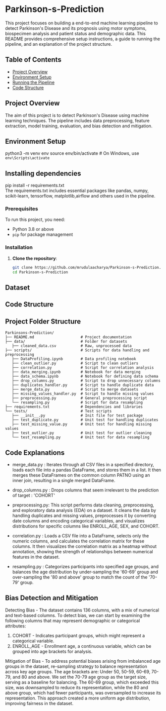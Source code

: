 # Parkinson-s-Prediction

This project focuses on building a end-to-end machine learning pipeline to detect Parkinson's Disease and its prognosis using motor symptoms, biospecimen analysis and patient status and demographic data. This README provides comprehensive setup instructions, a guide to running the pipeline, and an explanation of the project structure.

## Table of Contents
- [Project Overview](#project-overview)
- [Environment Setup](#environment-setup)
- [Running the Pipeline](#running-the-pipeline)
- [Code Structure](#code-structure)


## Project Overview
The aim of this project is to detect Parkinson's Disease using machine learning techniques. The pipeline includes data preprocessing, feature extraction, model training, evaluation, and bias detection and mitigation.

## Environment Setup
python3 -m venv env
source env/bin/activate  # On Windows, use `env\Scripts\activate`

## Installing dependencies
pip install -r requirements.txt </br>
The requirements.txt includes essential packages like pandas, numpy, scikit-learn, tensorflow, matplotlib,airflow and others used in the pipeline.

### Prerequisites
To run this project, you need:
- Python 3.8 or above
- `pip` for package management

### Installation
1. **Clone the repository**:
   ```bash
   git clone https://github.com/mrudulaacharya/Parkinson-s-Prediction.git
   cd Parkinson-s-Prediction

## Dataset

## Code Structure 
## Project Folder Structure

```plaintext
Parkinsons-Prediction/
├── README.md                     # Project documentation
├── data/                         # Folder for datasets
   ├── cleaned_data.csv           # Raw, unprocessed data 
├── scripts/                      # Scripts for data handling and preprocessing
   ├── DataProfiling.ipynb        # Data profiling notebook
   ├── clean_outlier.py           # Script to clean outliers
   ├── correlation.py             # Script for correlation analysis
   ├── data_merging.ipynb         # Notebook for data merging
   ├── data_schema.ipynb          # Notebook for defining data schema
   ├── drop_columns.py            # Script to drop unnecessary columns
   ├── duplicates_handler.py      # Script to handle duplicate data
   ├── merge_data.py              # Script to merge datasets
   ├── missing_values_handler.py  # Script to handle missing values
   ├── preprocessing.py           # General preprocessing script
   └── resampling.py              # Script for data resampling
├── requirements.txt              # Dependencies and libraries
└── tests/                        # Test scripts
   ├── __init__.py                # Init file for test package
   ├── test_duplicate.py          # Unit test for handling duplicates
   ├── test_missing_value.py      # Unit test for handling missing values
   ├── test_outlier.py            # Unit test for outlier cleaning
   └── test_resampling.py         # Unit test for data resampling

```

## Code Explanations

- merge_data.py : Iterates through all CSV files in a specified directory, loads each file into a pandas DataFrame, and stores them in a list. It then merges these DataFrames on the common column PATNO using an inner join, resulting in a single merged DataFrame.

- drop_columns.py : Drops columns that seem irrelevant to the prediction of target : 'COHORT'

- preprocessing.py: This script performs data cleaning, preprocessing, and exploratory data analysis (EDA) on a dataset. It cleans the data by handling duplicates and missing values, preprocesses it by converting date columns and encoding categorical variables, and visualizes distributions for specific columns like ENROLL_AGE, SEX, and COHORT.

- correlation.py : Loads a CSV file into a DataFrame, selects only the numeric columns, and calculates the correlation matrix for these columns. It then visualizes the correlation matrix as a heatmap without annotation, showing the strength of relationships between numerical features in the dataset.

- resampling.py : Categorizes participants into specified age groups, and balances the age distribution by under-sampling the '60-69' group and over-sampling the '80 and above' group to match the count of the '70-79' group.


## Bias Detection and Mitigation

Detecting Bias - The dataset contains 136 columns, with a mix of numerical and text-based columns. To detect bias, we can start by examining the following columns that may represent demographic or categorical attributes:

1) COHORT - Indicates participant groups, which might represent a categorical variable.
2) ENROLL_AGE - Enrollment age, a continuous variable, which can be grouped into age brackets for analysis.

Mitigation of Bias - To address potential biases arising from imbalanced age groups in the dataset, re-sampling strategy to balance representation across key age groups.
The age brackets are: Under 50, 50-59, 60-69, 70-79, and 80 and above. We set the 70-79 age group as the target size, serving as a baseline for balancing. The 60-69 group, which exceeded this size, was downsampled to reduce its representation, while the 80 and above group, which had fewer participants, was oversampled to increase its representation. This approach created a more uniform age distribution, improving fairness in the dataset.


